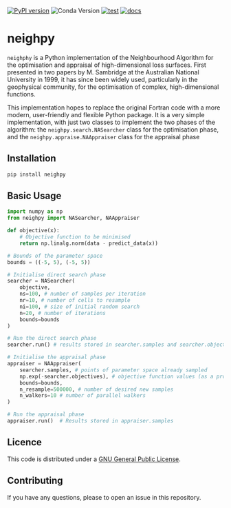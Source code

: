 [![PyPI version](https://badge.fury.io/py/neighpy.svg)](https://badge.fury.io/py/neighpy) ![Conda Version](https://img.shields.io/conda/vn/conda-forge/neighpy?color=green)
 [![test](https://github.com/auggiemarignier/neighpy/actions/workflows/tests.yaml/badge.svg)](https://github.com/auggiemarignier/neighpy/actions/workflows/tests.yaml) [![docs](https://readthedocs.org/projects/neighpy/badge/?version=latest)](https://neighpy.readthedocs.io/en/latest/?badge=latest)

# neighpy

``neighphy`` is a Python implementation of the Neighbourhood Algorithm for the optimisation and appraisal of high-dimensional loss surfaces.
First presented in two papers by M. Sambridge at the Australian National University in 1999, it has since been widely used, particularly in the geophysical community, for the optimisation of complex, high-dimensional functions.

This implementation hopes to replace the original Fortran code with a more modern, user-friendly and flexible Python package.
It is a very simple implementation, with just two classes to implement the two phases of the algorithm: the `neighpy.search.NASearcher` class for the optimisation phase, and the `neighpy.appraise.NAAppraiser` class for the appraisal phase

## Installation

```bash
pip install neighpy
```

## Basic Usage

```python
import numpy as np
from neighpy import NASearcher, NAAppraiser

def objective(x):
    # Objective function to be minimised
    return np.linalg.norm(data - predict_data(x))

# Bounds of the parameter space
bounds = ((-5, 5), (-5, 5))

# Initialise direct search phase
searcher = NASearcher(
    objective,
    ns=100, # number of samples per iteration
    nr=10, # number of cells to resample
    ni=100, # size of initial random search
    n=20, # number of iterations
    bounds=bounds
)

# Run the direct search phase
searcher.run() # results stored in searcher.samples and searcher.objectives

# Initialise the appraisal phase
appraiser = NAAppraiser(
    searcher.samples, # points of parameter space already sampled
    np.exp(-searcher.objectives), # objective function values (as a probability distribution)
    bounds=bounds,
    n_resample=500000, # number of desired new samples
    n_walkers=10 # number of parallel walkers
)

# Run the appraisal phase
appraiser.run()  # Results stored in appraiser.samples
```

## Licence

This code is distributed under a [GNU General Public License](https://www.gnu.org/licenses/gpl-3.0.en.html).

## Contributing

If you have any questions, please to open an issue in this repository.
